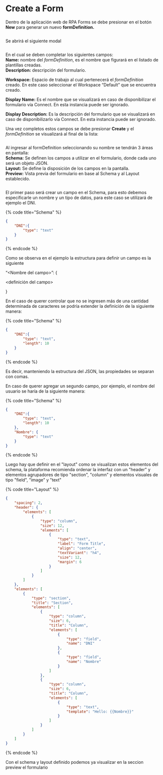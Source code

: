 # Create a Form

Dentro de la aplicación web de RPA Forms se debe presionar en el botón **New** para generar un nuevo **formDefinition.**

<figure><img src="../../.gitbook/assets/image (23).png" alt=""><figcaption></figcaption></figure>

Se abrirá el siguiente modal

<div align="center" data-full-width="false">

<figure><img src="../../.gitbook/assets/image (1).png" alt=""><figcaption></figcaption></figure>

</div>

En el cual se deben completar los siguientes campos:\
**Name:** nombre del _formDefinition_, es el nombre que figurará en el listado de plantillas creadas.\
**Description:** descripción del formulario.

**Workspace:** Espacio de trabajo al cual pertenecerá el _formDefinition_ creado. En este caso seleccionar el Workspace “Default” que se encuentra creado.

**Display Name:** Es el nombre que se visualizará en caso de disponibilizar el formulario vía Connect. En esta instancia puede ser ignorado.

**Display Description:** Es la descripción del formulario que se visualizará en caso de disponibilizarlo vía Connect. En esta instancia puede ser ignorado.

Una vez completos estos campos se debe presionar **Create** y el _formDefinition_ se visualizará al final de la lista:

<figure><img src="../../.gitbook/assets/image (20).png" alt=""><figcaption></figcaption></figure>



Al ingresar al formDefinition seleccionando su nombre se tendrán 3 áreas en pantalla:\
**Schema:** Se definen los campos a utilizar en el formulario, donde cada uno será un objeto JSON.\
**Layout:** Se define la disposición de los campos en la pantalla.\
**Preview:** Vista previa del formulario en base al Schema y al Layout establecido.

<figure><img src="../../.gitbook/assets/image (5).png" alt=""><figcaption></figcaption></figure>



El primer paso será crear un campo en el Schema, para esto debemos especificarle un nombre y un tipo de datos, para este caso se utilizará de ejemplo el DNI.

{% code title="Schema" %}
```json
{
    "DNI":{
        "type": "text"
    }
}
```
{% endcode %}

Como se observa en el ejemplo la estructura para definir un campo es la siguiente

“\<Nombre del campo>”: {

&#x20;       \<definición del campo>

}

En el caso de querer controlar que no se ingresen más de una cantidad determinada de caracteres se podría extender la definición de la siguiente manera:

{% code title="Schema" %}
```json
{
    "DNI":{
        "type": "text",
        "length": 10
    }
}
```
{% endcode %}

Es decir, manteniendo la estructura del JSON, las propiedades se separan con comas.

En caso de querer agregar un segundo campo, por ejemplo, el nombre del usuario se haría de la siguiente manera:

{% code title="Schema" %}
```json
{
    "DNI":{
        "type": "text",
        "length": 10
    },
    "Nombre": {
        "type": "text"
    }
}
```
{% endcode %}

Luego hay que definir en el "layout" como se visualizan estos elementos del schema, la plataforma recomienda ordenar la interfaz con un "header" y elementos agrupadores de tipo "section", "column" y elementos visuales de tipo "field", "image" y "text"

{% code title="Layout" %}
```json
{
	"spacing": 2,
	"header": {
		"elements": [
			{
				"type": "column",
				"size": 12,
				"elements": [
					{
						"type": "text",
						"label": "Form Title",
						"align": "center",
						"textVariant": "h4",
						"size": 12,
						"margin": 6
					}
				]
			}
		]
	},
	"elements": [
		{
			"type": "section",
			"title": "Section",
			"elements": [
				{
					"type": "column",
					"size": 6,
					"title": "Column",
					"elements": [
						{
							"type": "field",
							"name": "DNI"
						},
						{
							"type": "field",
							"name": "Nombre"
						}
					]
				},
				{
					"type": "column",
					"size": 6,
					"title": "Column",
					"elements": [
						{
							"type": "text",
							"template": "Hello: {{Nombre}}"
						}
					]
				}
			]
		}
	]
}
```
{% endcode %}

Con el schema y layout definido podemos ya visualizar en la seccion preview el formulario

<figure><img src="../../.gitbook/assets/image (3).png" alt=""><figcaption></figcaption></figure>

